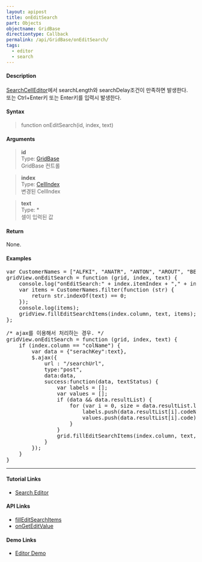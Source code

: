 ```yaml
---
layout: apipost
title: onEditSearch
part: Objects
objectname: GridBase
directiontype: Callback
permalink: /api/GridBase/onEditSearch/
tags:
  - editor
  - search
---
```



#### Description

 [SearchCellEditor](/api/types/SearchCellEditor/)에서 searchLength와 searchDelay조건이 만족하면 발생한다.  
 또는 Ctrl+Enter키 또는 Enter키를 입력시 발생한다.

#### Syntax

> function onEditSearch(id, index, text)  

#### Arguments

> **id**  
> Type: [GridBase](/api/GridBase/)  
> GridBase 컨트롤  

> **index**  
> Type:  [CellIndex](/api/types/CellIndex/)  
> 변경된 CellIndex  

> **text**  
> Type: *  
> 셀이 입력된 값 

#### Return

None.

#### Examples 

<pre class="prettyprint">
var CustomerNames = ["ALFKI", "ANATR", "ANTON", "AROUT", "BERGS", "BLAUS", "BLONP", "BOLID", "BONAP"];
gridView.onEditSearch = function (grid, index, text) {
    console.log("onEditSearch:" + index.itemIndex + "," + index.column + ", " + text);
    var items = CustomerNames.filter(function (str) {
        return str.indexOf(text) == 0;
    });
    console.log(items);
    gridView.fillEditSearchItems(index.column, text, items);
};

/* ajax를 이용해서 처리하는 경우. */
gridView.onEditSearch = function (grid, index, text) {
    if (index.column == "colName") {
        var data = {"serachKey":text},
        $.ajax({
            url : "/searchUrl",
            type:"post",
            data:data,
            success:function(data, textStatus) {
                var labels = [];
                var values = [];
                if (data && data.resultList) {
                    for (var i = 0, size = data.resultList.length; i < size; i++) {
                        labels.push(data.resultList[i].codeName);
                        values.push(data.resultList[i].code);
                    }
                }
                grid.fillEditSearchItems(index.column, text, values, labels);
            }
        });
    }
}
</pre>

---

#### Tutorial Links

* [Search Editor](/tutorial/b7-10/)

#### API Links

* [fillEditSearchItems](/api/GridBase/fillEditSearchItems)
* [onGetEditValue](/api/GridBase/onGetEditValue)  

#### Demo Links

* [Editor Demo](http://demo.realgrid.com/Editing/Editors/)